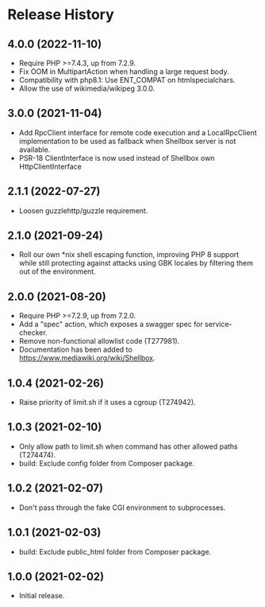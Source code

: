 # Release History

## 4.0.0 (2022-11-10)
* Require PHP >=7.4.3, up from 7.2.9.
* Fix OOM in MultipartAction when handling a large request body.
* Compatibility with php8.1: Use ENT_COMPAT on htmlspecialchars.
* Allow the use of wikimedia/wikipeg 3.0.0.

## 3.0.0 (2021-11-04)
* Add RpcClient interface for remote code execution and a LocalRpcClient
  implementation to be used as fallback when Shellbox server is not
  available.
* PSR-18 ClientInterface is now used instead of Shellbox own HttpClientInterface

## 2.1.1 (2022-07-27)
* Loosen guzzlehttp/guzzle requirement.

## 2.1.0 (2021-09-24)
* Roll our own *nix shell escaping function, improving PHP 8 support
  while still protecting against attacks using GBK locales by filtering
  them out of the environment.

## 2.0.0 (2021-08-20)

* Require PHP >=7.2.9, up from 7.2.0.
* Add a "spec" action, which exposes a swagger spec for service-checker.
* Remove non-functional allowlist code (T277981).
* Documentation has been added to <https://www.mediawiki.org/wiki/Shellbox>.

## 1.0.4 (2021-02-26)

* Raise priority of limit.sh if it uses a cgroup (T274942).

## 1.0.3 (2021-02-10)

* Only allow path to limit.sh when command has other allowed paths (T274474).
* build: Exclude config folder from Composer package.

## 1.0.2 (2021-02-07)

* Don't pass through the fake CGI environment to subprocesses.

## 1.0.1 (2021-02-03)

* build: Exclude public_html folder from Composer package.

## 1.0.0 (2021-02-02)

* Initial release.

